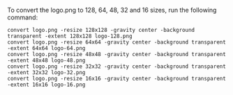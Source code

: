 To convert the logo.png to 128, 64, 48, 32 and 16 sizes, run the following command:

```
convert logo.png -resize 128x128 -gravity center -background transparent -extent 128x128 logo-128.png
convert logo.png -resize 64x64 -gravity center -background transparent -extent 64x64 logo-64.png
convert logo.png -resize 48x48 -gravity center -background transparent -extent 48x48 logo-48.png
convert logo.png -resize 32x32 -gravity center -background transparent -extent 32x32 logo-32.png
convert logo.png -resize 16x16 -gravity center -background transparent -extent 16x16 logo-16.png
```
